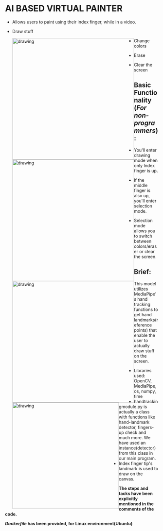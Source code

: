 # AI BASED VIRTUAL PAINTER

- Allows users to paint using their index finger, while in a video.

- Draw stuff

  <img src="Utilities/Images/1.gif" style="float: left;" alt="drawing" width="400"/>

- Change colors

  <img src="Utilities/Images/2.gif" style="float: left;" alt="drawing" width="400"/>

- Erase

  <img src="Utilities/Images/3.gif" style="float: left;" alt="drawing" width="400"/>

- Clear the screen

  <img src="Utilities/Images/4.gif" style="float: left;" alt="drawing" width="350"/>



## Basic Functionality (*For non-programmers*) :

- You'll enter drawing mode when only Index finger is up.

- If the middle finger is also up, you'll enter selection mode.
- Selection mode allows you to switch between colors/eraser or clear the screen.

## Brief:

This model utilizes MediaPipe's hand tracking functions to get hand landmarks(reference points) that enable the user to actually draw stuff on the screen. 

- Libraries used: OpenCV, MediaPipe, os, numpy, time
- handtrackingmodule.py is actually a class with functions like hand-landmark detector, fingers-up check and much more. We have used an instance(detector) from this class in our main program.
- Index finger tip's landmark is used to draw on the canvas.

**The steps and tacks have been explicitly mentioned in the comments of the code.**

***Dockerfile* has been provided, for Linux environment(Ubuntu)**

